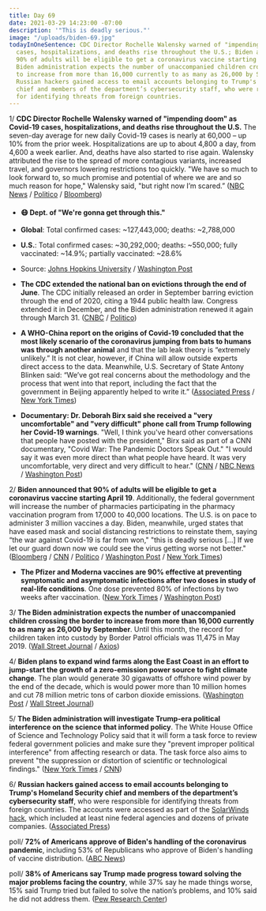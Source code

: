 ```yaml
---
title: Day 69
date: 2021-03-29 14:23:00 -07:00
description: '"This is deadly serious."'
image: "/uploads/biden-69.jpg"
todayInOneSentence: CDC Director Rochelle Walensky warned of "impending doom" as Covid-19
  cases, hospitalizations, and deaths rise throughout the U.S.; Biden announced that
  90% of adults will be eligible to get a coronavirus vaccine starting April 19; the
  Biden administration expects the number of unaccompanied children crossing the border
  to increase from more than 16,000 currently to as many as 26,000 by September; and
  Russian hackers gained access to email accounts belonging to Trump's Homeland Security
  chief and members of the department’s cybersecurity staff, who were responsible
  for identifying threats from foreign countries.
---
```


1/ **CDC Director Rochelle Walensky warned of "impending doom" as Covid-19 cases, hospitalizations, and deaths rise throughout the U.S.** The seven-day average for new daily Covid-19 cases is nearly at 60,000 – up 10% from the prior week. Hospitalizations are up to about 4,800 a day, from 4,600 a week earlier. And, deaths  have also started to rise again. Walensky attributed the rise to the spread of more contagious variants, increased travel, and governors lowering restrictions too quickly. "We have so much to look forward to, so much promise and potential of where we are and so much reason for hope," Walensky said, "but right now I’m scared.” ([NBC News](https://www.nbcnews.com/politics/white-house/cdc-director-warns-impending-doom-covid-cases-rise-n1262355) / [Politico](https://www.politico.com/news/2021/03/29/cdc-chief-covid-cases-surge-478340) / [Bloomberg](https://www.bloomberg.com/news/articles/2021-03-29/cdc-chief-warns-of-impending-doom-as-covid-cases-deaths-rise?sref=MIBMEEoj))

* #### 😷 Dept. of "We're gonna get through this."

* **Global**: Total confirmed cases: \~127,443,000; deaths: \~2,788,000

* **U.S.**: Total confirmed cases: \~30,292,000; deaths: \~550,000; fully vaccinated: \~14.9%; partially vaccinated: \~28.6%

* Source: [Johns Hopkins University](https://coronavirus.jhu.edu/map.html) / [Washington Post](https://www.washingtonpost.com/graphics/2020/health/covid-vaccine-states-distribution-doses/)

* **The CDC extended the national ban on evictions through the end of June**. The CDC initially released an order in September barring eviction through the end of 2020, citing a 1944 public health law. Congress extended it in December, and the Biden administration renewed it again through March 31. ([CNBC](https://www.cnbc.com/2021/03/29/cdc-will-extend-national-ban-on-evictions-ban-through-end-of-june-.html) / [Politico](https://www.politico.com/news/2021/03/29/cdc-extend-eviction-ban-june-30-478332))

* **A WHO-China report on the origins of Covid-19 concluded that the most likely scenario of the coronavirus jumping from bats to humans was through another animal** and that the lab leak theory is “extremely unlikely.” It is not clear, however, if China will allow outside experts direct access to the data. Meanwhile, U.S. Secretary of State Antony Blinken said: “We’ve got real concerns about the methodology and the process that went into that report, including the fact that the government in Beijing apparently helped to write it.” ([Associated Press](https://apnews.com/article/who-report-animals-source-covid-19-coronavirus-8a839c179c330c56fa46a763b7286a7f) / [New York Times](https://www.nytimes.com/live/2021/03/29/world/covid-vaccine-coronavirus-cases/coronavirus-bats-who-china))

* **Documentary: Dr. Deborah Birx said she received a "very uncomfortable" and "very difficult" phone call from Trump following her Covid-19 warnings**. "Well, I think you've heard other conversations that people have posted with the president," Birx said as part of a CNN documentary, "Covid War: The Pandemic Doctors Speak Out." "I would say it was even more direct than what people have heard. It was very uncomfortable, very direct and very difficult to hear." ([CNN](https://www.cnn.com/2021/03/28/politics/birx-trump-covid-very-uncomfortable-phone-call/index.html) / [NBC News](https://www.nbcnews.com/politics/donald-trump/birx-recalls-very-difficult-call-trump-says-hundreds-thousands-covid-n1262283) / [Washington Post](https://www.washingtonpost.com/politics/2021/03/27/birx-tells-cnn-most-us-covid-deaths-could-have-been-mitigated-after-first-100000/))

2/ **Biden announced that 90% of adults will be eligible to get a coronavirus vaccine starting April 19**. Additionally, the federal government will increase the number of pharmacies participating in the pharmacy vaccination program from 17,000 to 40,000 locations. The U.S. is on pace to administer 3 million vaccines a day. Biden, meanwhile, urged states that have eased mask and social distancing restrictions to reinstate them, saying “the war against Covid-19 is far from won," "this is deadly serious \[...\] If we let our guard down now we could see the virus getting worse not better." ([Bloomberg](https://www.bloomberg.com/news/articles/2021-03-29/biden-to-say-90-of-u-s-adults-eligible-for-shot-in-3-weeks?srnd=premium&sref=MIBMEEoj) / [CNN](https://www.cnn.com/2021/03/29/politics/adults-vaccine-eligible-biden/index.html) / [Politico](https://www.politico.com/news/2021/03/29/biden-increase-pharmacy-vaccination-sites-478369) / [Washington Post](https://www.washingtonpost.com/nation/2021/03/29/coronavirus-covid-live-updates-us/#link-N34XJU5WNFAMZA6L6P6JYZ6S5M) / [New York Times](https://www.nytimes.com/2021/03/29/us/covid-cases-vaccines-eligible.html))

* **The Pfizer and Moderna vaccines are 90% effective at preventing symptomatic and asymptomatic infections after two doses in study of real-life conditions**. One dose prevented 80% of infections by two weeks after vaccination. ([New York Times](https://www.nytimes.com/2021/03/29/world/pfizer-moderna-covid-vaccines-infection.html) / [Washington Post](https://www.washingtonpost.com/health/2021/03/29/vaccine-effective-essential-workers-study/))

3/ **The Biden administration expects the number of unaccompanied children crossing the border to increase from more than 16,000 currently to as many as 26,000 by September**. Until this month, the record for children taken into custody by Border Patrol officials was 11,475 in May 2019. ([Wall Street Journal](https://www.wsj.com/articles/border-crossings-by-migrant-children-to-rise-sharply-according-to-internal-u-s-government-estimates-11616800942) / [Axios](https://www.axios.com/border-crisis-record-number-migrant-kids-89cd0b23-a588-4f01-9547-d6f04b262542.html))

4/ **Biden plans to expand wind farms along the East Coast in an effort to jump-start the growth of a zero-emission power source to fight climate change**. The plan would generate 30 gigawatts of offshore wind power by the end of the decade, which is would power more than 10 million homes and cut 78 million metric tons of carbon dioxide emissions. ([Washington Post](https://www.washingtonpost.com/climate-environment/2021/03/29/biden-wind-power/) / [Wall Street Journal](https://www.wsj.com/articles/biden-to-push-offshore-wind-projects-11617035430?mod=politics_lead_pos6))

5/ **The Biden administration will investigate Trump-era political interference on the science that informed policy**. The White House Office of Science and Technology Policy said that it will form a task force to review federal government policies and make sure they "prevent improper political interference" from affecting research or data. The task force also aims to prevent "the suppression or distortion of scientific or technological findings." ([New York Times](https://www.nytimes.com/2021/03/29/climate/biden-trump-science.html) / [CNN](https://www.cnn.com/2021/03/29/politics/biden-administration-trump-science-political-influence/index.html))

6/ **Russian hackers gained access to email accounts belonging to Trump's Homeland Security chief and members of the department’s cybersecurity staff**, who were responsible for identifying threats from foreign countries. The accounts were accessed as part of the [SolarWinds hack](https://whatthefuckjusthappenedtoday.com/2020/12/15/day-1426/#8-russian-hackers-breached-at-least), which included at least nine federal agencies and dozens of private companies. ([Associated Press](https://apnews.com/article/solarwinds-hack-email-top-dhs-officials-8bcd4a4eb3be1f8f98244766bae70395))

poll/ **72% of Americans approve of Biden's handling of the coronavirus pandemic**, including 53% of Republicans who  approve of Biden's handling of vaccine distribution. ([ABC News](https://abcnews.go.com/Politics/biden-receives-high-marks-covid-19-lags-immigration/story?id=76722985))

poll/ **38% of Americans say Trump made progress toward solving the major problems facing the country**, while 37% say he made things worse, 15% said Trump tried but failed to solve the nation’s problems, and 10% said he did not address them. ([Pew Research Center](https://www.pewresearch.org/fact-tank/2021/03/29/a-partisan-chasm-in-views-of-trumps-legacy/))